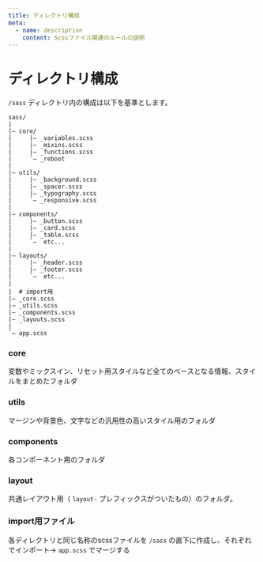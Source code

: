 ```yaml
---
title: ディレクトリ構成
meta:
  - name: description
    content: Scssファイル関連のルールの説明
---
```


# ディレクトリ構成


```/sass``` ディレクトリ内の構成は以下を基準とします。

```
sass/
|
|— core/
|     |— _variables.scss
|     |— _mixins.scss
|     |— _functions.scss
|     `— _reboot
|
|— utils/
|     |— _background.scss
|     |— _spacer.scss
|     |— _typography.scss
|     `— _responsive.scss
|
|— components/
|     |— _button.scss
|     |— _card.scss
|     |— _table.scss
|     `—  etc...
|
|— layouts/
|     |— _header.scss
|     |— _footer.scss
|     `—  etc...
|
|  # import用
|— _core.scss
|— _utils.scss
|— _components.scss
|— _layouts.scss
|
`— app.scss
```

### core
変数やミックスイン、リセット用スタイルなど全てのベースとなる情報、スタイルをまとめたフォルダ

### utils
マージンや背景色、文字などの汎用性の高いスタイル用のフォルダ

### components
各コンポーネント用のフォルダ

### layout
共通レイアウト用（ ```layout-``` プレフィックスがついたもの）のフォルダ。

### import用ファイル
各ディレクトリと同じ名称のscssファイルを ```/sass``` の直下に作成し、それぞれでインポート→ ```app.scss``` でマージする